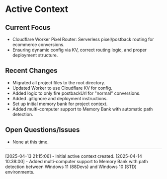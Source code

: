 # Active Context

## Current Focus
- Cloudflare Worker Pixel Router: Serverless pixel/postback routing for ecommerce conversions.
- Ensuring dynamic config via KV, correct routing logic, and proper deployment structure.

## Recent Changes
- Migrated all project files to the root directory.
- Updated Worker to use Cloudflare KV for config.
- Added logic to only fire postbackUrl for "normal" conversions.
- Added .gitignore and deployment instructions.
- Set up initial memory bank for project context.
- Added multi-computer support to Memory Bank with automatic path detection.

## Open Questions/Issues
- None at this time.

---
[2025-04-13 21:15:06] - Initial active context created.
[2025-04-14 10:38:00] - Added multi-computer support to Memory Bank with path detection between Windows 11 (88Devs) and Windows 10 (STD) environments.